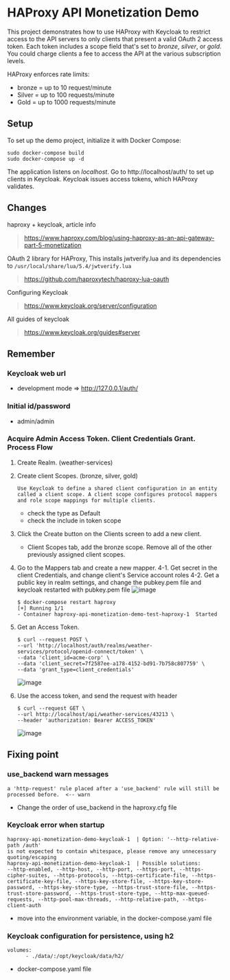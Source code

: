 # HAProxy API Monetization Demo

This project demonstrates how to use HAProxy with Keycloak to restrict access to the 
API servers to only clients that present a valid OAuth 2 access token. Each token
includes a scope field that's set to *bronze*, *silver*, or *gold*. You could charge
clients a fee to access the API at the various subscription levels.

HAProxy enforces rate limits:

- bronze = up to 10 request/minute
- Silver = up to 100 requests/minute
- Gold = up to 1000 requests/minute

Setup
-----

To set up the demo project, initialize it with Docker Compose:

```
sudo docker-compose build
sudo docker-compose up -d
```

The application listens on *localhost*. Go to http://localhost/auth/ to set up clients in Keycloak. Keycloak issues access tokens, which HAProxy validates.


Changes
-----
haproxy + keycloak, article info  
> https://www.haproxy.com/blog/using-haproxy-as-an-api-gateway-part-5-monetization

OAuth 2 library for HAProxy, This installs jwtverify.lua and its dependencies to 
 `/usr/local/share/lua/5.4/jwtverify.lua`  
> https://github.com/haproxytech/haproxy-lua-oauth

Configuring Keycloak  
> https://www.keycloak.org/server/configuration  

All guides of keycloak
> https://www.keycloak.org/guides#server

## Remember
### Keycloak web url  
- development mode => http://127.0.0.1/auth/  
### Initial id/password  
- admin/admin  
### Acquire Admin Access Token. Client Credentials Grant. Process Flow
1. Create Realm. (weather-services)
2. Create client Scopes. (bronze, silver, gold)
      ```
      Use Keycloak to define a shared client configuration in an entity called a client scope. A client scope configures protocol mappers and role scope mappings for multiple clients.
      ```
      - check the type as Default
      - check the include in token scope
3. Click the Create button on the Clients screen to add a new client.
      - Client Scopes tab, add the bronze scope. Remove all of the other previously assigned client scopes. 
4. Go to the Mappers tab and create a new mapper.
4-1. Get secret in the client Credentials, and change client's Service account roles
4-2. Get a public key in realm settings, and change the pubkey.pem file and keycloak restarted with pubkey.pem file
   ![image](https://github.com/pustinia/haproxy-api-monetization-demo-test/assets/17061046/a05ca89d-7260-4b0b-85dc-b67d4bb26874)
   ```
   $ docker-compose restart haproxy
   [+] Running 1/1
   - Container haproxy-api-monetization-demo-test-haproxy-1  Started  
   ```

6. Get an Access Token.
      ```
      $ curl --request POST \
      --url 'http://localhost/auth/realms/weather-services/protocol/openid-connect/token' \
      --data 'client_id=acme-corp' \
      --data 'client_secret=7f2587ee-a178-4152-bd91-7b758c807759' \
      --data 'grant_type=client_credentials'
      ```
      ![image](https://github.com/pustinia/haproxy-api-monetization-demo-test/assets/17061046/64b16fa4-53df-476c-9294-9844bf88688d)

7. Use the access token, and send the request with header
      ```
      $ curl --request GET \
      --url http://localhost/api/weather-services/43213 \
      --header 'authorization: Bearer ACCESS_TOKEN'
      ```
      ![image](https://github.com/pustinia/haproxy-api-monetization-demo-test/assets/17061046/dd92926b-a351-4380-aaf7-cad1112b808b)

## Fixing point
### use_backend warn messages
```
a 'http-request' rule placed after a 'use_backend' rule will still be processed before.  <-- warn
```
- Change the order of use_backend in the haproxy.cfg file

### Keycloak error when startup
```
haproxy-api-monetization-demo-keycloak-1  | Option: '--http-relative-path /auth' 
is not expected to contain whitespace, please remove any unnecessary quoting/escaping
haproxy-api-monetization-demo-keycloak-1  | Possible solutions: 
--http-enabled, --http-host, --http-port, --https-port, --https-cipher-suites, --https-protocols, --https-certificate-file, --https-certificate-key-file, --https-key-store-file, --https-key-store-password, --https-key-store-type, --https-trust-store-file, --https-trust-store-password, --https-trust-store-type, --http-max-queued-requests, --http-pool-max-threads, --http-relative-path, --https-client-auth
```
- move into the environment variable, in the docker-compose.yaml file

### Keycloak configuration for persistence, using h2
```
volumes:
      - ./data/:/opt/keycloak/data/h2/
```
- docker-compose.yaml file
